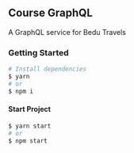 ## Course GraphQL
A GraphQL service for Bedu Travels

### Getting Started
```sh
# Install dependencies
$ yarn
# or 
$ npm i
```

#### Start Project
```sh
$ yarn start
# or
$ npm start
```
